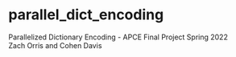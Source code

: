 # parallel_dict_encoding
Parallelized Dictionary Encoding - APCE Final Project Spring 2022</br>
Zach Orris and Cohen Davis
